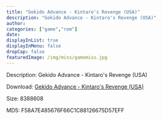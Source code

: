 ```yaml
---
title: "Gekido Advance - Kintaro's Revenge (USA)"
description: "Gekido Advance - Kintaro's Revenge (USA)"
author: 
categories: ["game","rom"]
date: 
displayInList: true
displayInMenu: false
dropCap: false
featuredImage: /img/miss/gamemiss.jpg
---
```


Description: Gekido Advance - Kintaro's Revenge (USA)

Download: <a style="text-decoration:underline;" href="https://mega.nz/#!jPByEaZA!BqpkhmNk-Vg-iNpmV2raeHP0KRIvY7QeGIvoiJOtEbM" target = "_blank" rel = "nofollow" > Gekido Advance - Kintaro's Revenge (USA)</a>

Size: 8388608

MD5: F58A7E485676F66C1C88126675D57EFF

